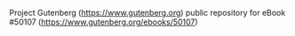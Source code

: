 Project Gutenberg (https://www.gutenberg.org) public repository for
eBook #50107 (https://www.gutenberg.org/ebooks/50107)
